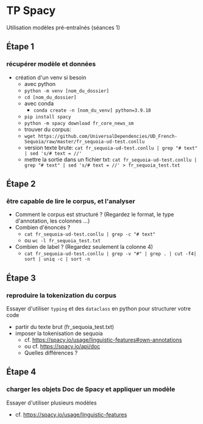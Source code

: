 # TP Spacy 
Utilisation modèles pré-entraînés
(séances 1)

## Étape 1
### récupérer modèle et données

- création d'un venv si besoin 
    - avec python 
    - `python -m venv [nom_du_dossier]`
    - `cd [nom_du_dossier]`
    - avec conda 
        - `conda create -n [nom_du_venv] python=3.9.18`
    - `pip install spacy`
    - `python -m spacy download fr_core_news_sm`
    - trouver du corpus:
    - `wget https://github.com/UniversalDependencies/UD_French-Sequoia/raw/master/fr_sequoia-ud-test.conllu`
    - version texte brute: 
        `cat fr_sequoia-ud-test.conllu | grep "# text" | sed 's/# text = //'` 
    - mettre la sortie dans un fichier txt: 
        `cat fr_sequoia-ud-test.conllu | grep "# text" | sed 's/# text = //' > fr_sequoia_test.txt`
        

## Étape 2
### être capable de lire le corpus, et l'analyser
- Comment le corpus est structuré ? (Regardez le format, le type d'annotation, les colonnes ...) 
- Combien d'énoncés ?
    - `cat fr_sequoia-ud-test.conllu | grep -c "# text"`
    - ou `wc -l fr_sequoia_test.txt`
- Combien de label ? (Regardez seulement la colonne 4)
    - `cat fr_sequoia-ud-test.conllu | grep -v "#" | grep . | cut -f4| sort | uniq -c | sort -n`

## Étape 3 
### reproduire la tokenization du corpus
Essayer d'utiliser `typing` et des `dataclass` en python pour structurer votre code

- partir du texte brut (fr_sequoia_test.txt) 
- imposer la tokenisation de sequoia
    - cf. https://spacy.io/usage/linguistic-features#own-annotations
    - ou cf. https://spacy.io/api/doc
    - Quelles différences ?

## Étape 4 
### charger les objets Doc de Spacy et appliquer un modèle
Essayer d'utiliser plusieurs modèles 
 
- cf. https://spacy.io/usage/linguistic-features
